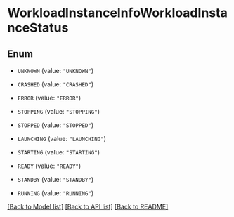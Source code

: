 # WorkloadInstanceInfoWorkloadInstanceStatus

## Enum


* `UNKNOWN` (value: `"UNKNOWN"`)

* `CRASHED` (value: `"CRASHED"`)

* `ERROR` (value: `"ERROR"`)

* `STOPPING` (value: `"STOPPING"`)

* `STOPPED` (value: `"STOPPED"`)

* `LAUNCHING` (value: `"LAUNCHING"`)

* `STARTING` (value: `"STARTING"`)

* `READY` (value: `"READY"`)

* `STANDBY` (value: `"STANDBY"`)

* `RUNNING` (value: `"RUNNING"`)


[[Back to Model list]](../README.md#documentation-for-models) [[Back to API list]](../README.md#documentation-for-api-endpoints) [[Back to README]](../README.md)


